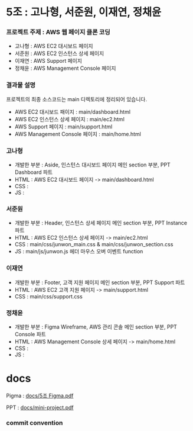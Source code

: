 # 5조 : 고나형, 서준원, 이재연, 정채윤
### 프로젝트 주제 : AWS 웹 페이지 클론 코딩
- 고나형 : AWS EC2 대시보드 페이지
- 서준원 : AWS EC2 인스턴스 상세 페이지
- 이재연 : AWS Support 페이지
- 정채윤 : AWS Management Console 페이지

### 결과물 설명 
프로젝트의 최종 소스코드는 main 디렉토리에 정리되어 있습니다.
- AWS EC2 대시보드 패이지 : main/dashboard.html
- AWS EC2 인스턴스 상세 페이지 : main/ec2.html
- AWS Support 페이지 : main/support.html
- AWS Management Console 페이지 : main/home.html

### 고나형
- 개발한 부분 : Aside, 인스턴스 대시보드 페이지 메인 section 부분, PPT Dashboard 파트
- HTML : AWS EC2 대시보드 페이지 -> main/dashboard.html
- CSS : 
- JS : 
  
### 서준원
- 개발한 부분 : Header, 인스턴스 상세 페이지 메인 section 부분, PPT Instance 파트
- HTML : AWS EC2 인스턴스 상세 페이지 -> main/ec2.html
- CSS : main/css/junwon_main.css & main/css/junwon_section.css
- JS : main/js/junwon.js 헤더 마우스 오버 이벤트 function

### 이재연
- 개발한 부분 : Footer, 고객 지원 페이지 메인 section 부분, PPT Support 파트
- HTML : AWS EC2 고객 지원 페이지 -> main/support.html
- CSS : main/css/support.css
 
### 정채윤
- 개발한 부분 : Figma Wireframe, AWS 관리 콘솔 메인 section 부분, PPT Console 파트
- HTML : AWS Management Console 상세 페이지 -> main/home.html
- CSS : 
- JS :

# docs

Pigma : [docs/5조 Figma.pdf](https://github.com/LIG-JY/mini_pj/blob/ff3f8b7a7ad344017cd0cf7bf79a01bbe990dec8/docs/5%EC%A1%B0%20Figma.pdf)

PPT : [docs/mini-project.pdf](https://github.com/LIG-JY/mini_pj/blob/a9f512209d632309058510303bb9c6166481a41d/docs/mini-project.pdf)
  
### commit convention
<title> 동사 목적어

ex) "&lt;Support&gt; create css"


### 반응형 규칙
<img width="696" alt="image" src="https://github.com/LIG-JY/mini_pj/assets/104045973/966d8b7d-affe-48b2-94ad-a8fe3f01da16">






